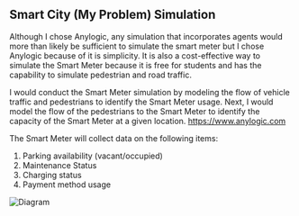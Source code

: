 ## Smart City (My Problem) Simulation


Although I chose Anylogic, any simulation that incorporates agents would more than likely be sufficient to simulate the smart meter but I chose Anylogic because of it is simplicity. It is also a cost-effective way to simulate the Smart Meter because it is free for students and has the capability to simulate pedestrian and road traffic. 

I would conduct the Smart Meter simulation by modeling the flow of vehicle traffic and pedestrians to identify the Smart Meter usage. Next, I would model the flow of the pedestrians to the Smart Meter to identify the capacity of the Smart Meter at a given location.
https://www.anylogic.com


The Smart Meter will collect data on the following items:
1.	Parking availability (vacant/occupied)
2.	Maintenance Status
3.	Charging status
4.	Payment method usage

![**Diagram**](analysis/Behaviordiagram.png)








